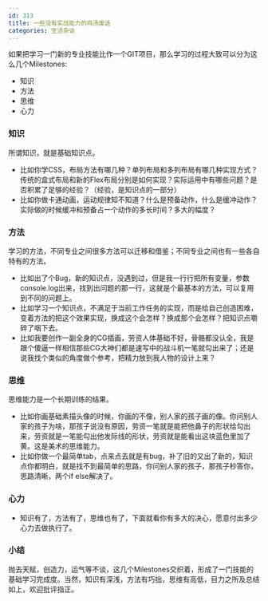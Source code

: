 ```yaml
---
id: 313
title: 一些没有实战能力的鸡汤废话
categories: 生活杂谈
---
```

如果把学习一门新的专业技能比作一个GIT项目，那么学习的过程大致可以分为这么几个Milestones:

  * 知识
  * 方法
  * 思维
  * 心力




### 知识

所谓知识，就是基础知识点。

  * 比如你学CSS，布局方法有哪几种？单列布局和多列布局有哪几种实现方式？传统的盒式布局和新的Flex布局分别是如何实现？实际运用中有哪些问题？是否积累了足够的经验？（经验，是知识点的一部分）
  * 比如你做卡通动画，运动规律知不知道？什么是预备动作，什么是缓冲动作？实际做的时候缓冲和预备占一个动作的多长时间？多大的幅度？




### 方法

学习的方法，不同专业之间很多方法可以迁移和借鉴；不同专业之间也有一些各自特有的方法。

  * 比如出了个Bug，新的知识点，没遇到过，但是我一行行把所有变量，参数console.log出来，找到出问题的那一行，这就是个最基本的方法，可以复用到不同的问题上。
  * 比如学习一个知识点，不满足于当前工作任务的实现，而是给自己创造困难，变着方法的把这个效果实现，换成这个会怎样？换成那个会怎样？把知识点嚼碎了咽下去。
  * 比如我要创作一副全身的CG插画，劳资人体基础不好，骨骼都没认全，我是跟个傻逼一样相信那些CG大神们都是速写中的战斗机一笔就勾出来了；还是说我找个类似的角度做个参考，把精力放到我人物的设计上来？




### 思维

思维能力是一个长期训练的结果。

  * 比如你画基础素描头像的时候，你画的不像，别人家的孩子画的像。你问别人家的孩子为啥，那孩子说没有原因，劳资一笔就是能把他鼻子的形状给勾出来，劳资就是一笔能勾出他发际线的形状，劳资就是能看出这块蓝色里加了黄。这是美术的思维能力。
  * 比如你做一个最简单tab，点来点去就是有bug，补了旧的又出了新的，知识点你都明白，就是找不到最简单的思路，你问别人家的孩子，那孩子秒答你，思路清晰，两个if else解决了。




### 心力

  * 知识有了，方法有了，思维也有了，下面就看你有多大的决心，愿意付出多少心力去做执行了。




### 小结

抛去天赋，创造力，运气等不谈，这几个Milestones交织着，形成了一门技能的基础学习完成度。当然，知识有深浅，方法有巧拙，思维有高低，目力之所及总结如上，欢迎批评指正。